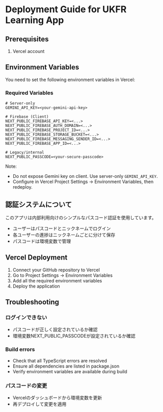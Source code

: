 # Deployment Guide for UKFR Learning App

## Prerequisites

1. Vercel account

## Environment Variables

You need to set the following environment variables in Vercel:

### Required Variables

```
# Server-only
GEMINI_API_KEY=<your-gemini-api-key>

# Firebase (Client)
NEXT_PUBLIC_FIREBASE_API_KEY=<...>
NEXT_PUBLIC_FIREBASE_AUTH_DOMAIN=<...>
NEXT_PUBLIC_FIREBASE_PROJECT_ID=<...>
NEXT_PUBLIC_FIREBASE_STORAGE_BUCKET=<...>
NEXT_PUBLIC_FIREBASE_MESSAGING_SENDER_ID=<...>
NEXT_PUBLIC_FIREBASE_APP_ID=<...>

# Legacy/internal
NEXT_PUBLIC_PASSCODE=<your-secure-passcode>
```

Note:
- Do not expose Gemini key on client. Use server-only `GEMINI_API_KEY`.
- Configure in Vercel Project Settings → Environment Variables, then redeploy.

## 認証システムについて

このアプリは内部利用向けのシンプルなパスコード認証を使用しています。

- ユーザーはパスコードとニックネームでログイン
- 各ユーザーの進捗はニックネームごとに分けて保存
- パスコードは環境変数で管理

## Vercel Deployment

1. Connect your GitHub repository to Vercel
2. Go to Project Settings → Environment Variables
3. Add all the required environment variables
4. Deploy the application

## Troubleshooting

### ログインできない
- パスコードが正しく設定されているか確認
- 環境変数NEXT_PUBLIC_PASSCODEが設定されているか確認

### Build errors
- Check that all TypeScript errors are resolved
- Ensure all dependencies are listed in package.json
- Verify environment variables are available during build

### パスコードの変更
- Vercelのダッシュボードから環境変数を更新
- 再デプロイして変更を適用